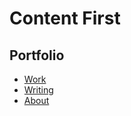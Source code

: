 # Content First
## Portfolio
   - [Work](work/index.md)
   - [Writing](writing/index.md)
   - [About](about.md)
